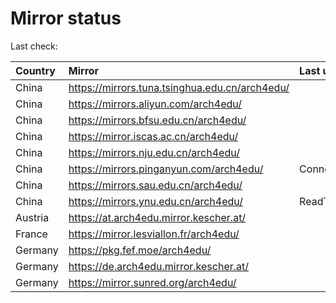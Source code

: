 <script src="./time.js"></script>
# Mirror status
Last check: <script type="text/javascript">localize(1679861905.9388044);</script>

|Country|Mirror|Last update|
|:------|:-----|:----------|
|China|https://mirrors.tuna.tsinghua.edu.cn/arch4edu/|<script type="text/javascript">localize(1679811761);</script>|
|China|https://mirrors.aliyun.com/arch4edu/|<script type="text/javascript">localize(1679768955);</script>|
|China|https://mirrors.bfsu.edu.cn/arch4edu/|<script type="text/javascript">localize(1679811761);</script>|
|China|https://mirror.iscas.ac.cn/arch4edu/|<script type="text/javascript">localize(1679811761);</script>|
|China|https://mirrors.nju.edu.cn/arch4edu/|<script type="text/javascript">localize(1679811761);</script>|
|China|https://mirrors.pinganyun.com/arch4edu/|ConnectionError|
|China|https://mirrors.sau.edu.cn/arch4edu/|<script type="text/javascript">localize(1673850842);</script>|
|China|https://mirrors.ynu.edu.cn/arch4edu/|ReadTimeout|
|Austria|https://at.arch4edu.mirror.kescher.at/|<script type="text/javascript">localize(1679811761);</script>|
|France|https://mirror.lesviallon.fr/arch4edu/|<script type="text/javascript">localize(1679811761);</script>|
|Germany|https://pkg.fef.moe/arch4edu/|<script type="text/javascript">localize(1679811761);</script>|
|Germany|https://de.arch4edu.mirror.kescher.at/|<script type="text/javascript">localize(1679811761);</script>|
|Germany|https://mirror.sunred.org/arch4edu/|<script type="text/javascript">localize(1679811761);</script>|

<script src="./tablefilter/tablefilter.js"></script>
<script src="./table.js"></script>